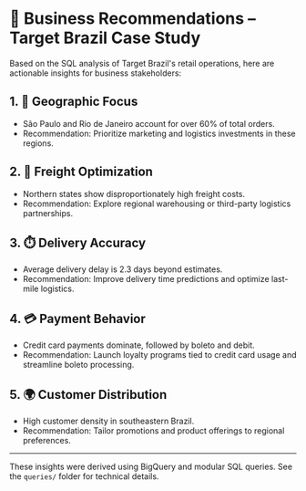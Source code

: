 # 🧠 Business Recommendations – Target Brazil Case Study

Based on the SQL analysis of Target Brazil's retail operations, here are actionable insights for business stakeholders:

## 1. 📍 Geographic Focus
- São Paulo and Rio de Janeiro account for over 60% of total orders.
- Recommendation: Prioritize marketing and logistics investments in these regions.

## 2. 🚚 Freight Optimization
- Northern states show disproportionately high freight costs.
- Recommendation: Explore regional warehousing or third-party logistics partnerships.

## 3. ⏱️ Delivery Accuracy
- Average delivery delay is 2.3 days beyond estimates.
- Recommendation: Improve delivery time predictions and optimize last-mile logistics.

## 4. 💳 Payment Behavior
- Credit card payments dominate, followed by boleto and debit.
- Recommendation: Launch loyalty programs tied to credit card usage and streamline boleto processing.

## 5. 🌍 Customer Distribution
- High customer density in southeastern Brazil.
- Recommendation: Tailor promotions and product offerings to regional preferences.

---

These insights were derived using BigQuery and modular SQL queries. See the `queries/` folder for technical details.
